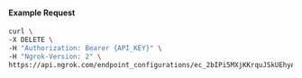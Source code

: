 <!-- Code generated for API Clients. DO NOT EDIT. -->

#### Example Request

```bash
curl \
-X DELETE \
-H "Authorization: Bearer {API_KEY}" \
-H "Ngrok-Version: 2" \
https://api.ngrok.com/endpoint_configurations/ec_2bIPi5MXjKKrquJSkUEhyALOlAm/saml
```
